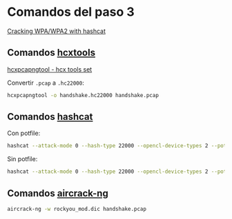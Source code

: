 # Comandos del paso 3
[Cracking WPA/WPA2 with hashcat](https://hashcat.net/wiki/doku.php?id=cracking_wpawpa2)



## Comandos [hcxtools](https://github.com/ZerBea/hcxtools)
[hcxpcapngtool - hcx tools set](https://manpages.ubuntu.com/manpages/jammy/man1/hcxpcapngtool.1.html)

Convertir `.pcap` a `.hc22000`:
```bash
hcxpcapngtool -o handshake.hc22000 handshake.pcap
```




## Comandos [hashcat](https://hashcat.net/wiki/doku.php?id=hashcat)
Con potfile:
```bash
hashcat --attack-mode 0 --hash-type 22000 --opencl-device-types 2 --potfile-path=my.pot handshake.hc22000 rockyou_mod.dic
```

Sin potfile:
```bash
hashcat --attack-mode 0 --hash-type 22000 --opencl-device-types 2 --potfile-disable handshake.hc22000 rockyou_mod.dic
```




## Comandos [aircrack-ng](https://aircrack-ng.org/doku.php?id=aircrack-ng)
```bash
aircrack-ng -w rockyou_mod.dic handshake.pcap
```